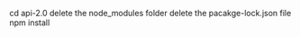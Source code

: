 <!-- first go to config folder and make files channges according to your organization
 -->

 <!-- then move to current directory and install dependancies -->
 cd api-2.0
 delete the node_modules folder
 delete the pacakge-lock.json file
 npm install